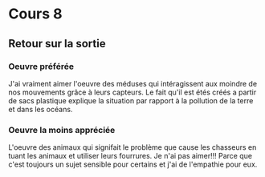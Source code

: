 # Cours 8
## Retour sur la sortie

### Oeuvre préférée
 J'ai vraiment aimer l'oeuvre des méduses qui intéragissent aux moindre de nos mouvements grâce à leurs capteurs. Le fait qu'il est étés créés a partir de sacs plastique explique la situation par rapport à la pollution de la terre et dans les océans.


### Oeuvre la moins appréciée
 L'oeuvre des animaux qui signifait le problème que cause les chasseurs en tuant les animaux et utiliser leurs fourrures. Je n'ai pas aimer!!! Parce que c'est toujours un sujet sensible pour certains et j'ai de l'empathie pour eux.

